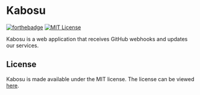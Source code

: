 Kabosu
======

[![forthebadge](http://forthebadge.com/images/badges/built-with-love.svg)](http://forthebadge.com)
[![MIT License](https://img.shields.io/badge/license-MIT-brightgreen.svg?style=flat-square)](https://tldrlegal.com/license/mit-license)

Kabosu is a web application that receives GitHub webhooks and updates our services.

## License

Kabosu is made available under the MIT license. The license can be viewed [here](LICENSE.txt).
